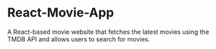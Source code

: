 # React-Movie-App
A React-based movie website that fetches the latest movies using the TMDB API and allows users to search for movies.
